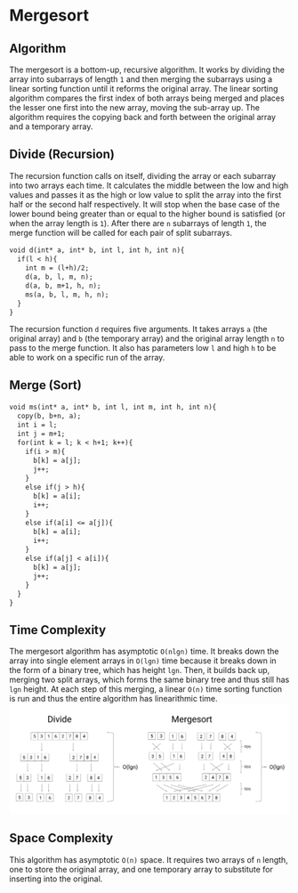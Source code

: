 # Mergesort
## Algorithm
The mergesort is a bottom-up, recursive algorithm. It works by dividing
the array into subarrays of length `1` and then merging the subarrays
using a linear sorting function until it reforms the original array. The
linear sorting algorithm compares the first index of both arrays being
merged and places the lesser one first into the new array, moving the
sub-array up. The algorithm requires the copying back and forth between
the original array and a temporary array.
## Divide (Recursion)
The recursion function calls on itself, dividing the array or each subarray
into two arrays each time. It calculates the middle between the low and high
values and passes it as the high or low value to split the array into the first
half or the second half respectively. It will stop when the base case of the
lower bound being greater than or equal to the higher bound is satisfied
(or when the array length is `1`). After there are `n` subarrays of length
`1`, the merge function will be called for each pair of split subarrays.
```
void d(int* a, int* b, int l, int h, int n){
  if(l < h){
    int m = (l+h)/2;
    d(a, b, l, m, n);
    d(a, b, m+1, h, n);
    ms(a, b, l, m, h, n);
  }
}
```
The recursion function `d` requires five arguments. It takes arrays `a` (the
original array) and `b` (the temporary array) and the original array length
`n` to pass to the merge function. It also has parameters low `l` and high `h`
to be able to work on a specific run of the array.
## Merge (Sort)
```
void ms(int* a, int* b, int l, int m, int h, int n){
  copy(b, b+n, a);
  int i = l;
  int j = m+1;
  for(int k = l; k < h+1; k++){
    if(i > m){
      b[k] = a[j];
      j++;
    }
    else if(j > h){
      b[k] = a[i];
      i++;
    }
    else if(a[i] <= a[j]){
      b[k] = a[i];
      i++;
    }
    else if(a[j] < a[i]){
      b[k] = a[j];
      j++;
    }
  }
}
```
## Time Complexity
The mergesort algorithm has asymptotic `O(nlgn)` time. It breaks down the
array into single element arrays in `O(lgn)` time because it breaks down in
the form of a binary tree, which has height `lgn`. Then, it builds back up,
merging two split arrays, which forms the same binary tree and thus still
has `lgn` height. At each step of this merging, a linear `O(n)` time sorting
function is run and thus the entire algorithm has linearithmic time.
![](https://github.com/BillyZhong/cs/raw/master/algorithms/mergesort/mergesort.png)
## Space Complexity
This algorithm has asymptotic `O(n)` space. It requires two arrays of `n`
length, one to store the original array, and one temporary array to substitute
for inserting into the original.
